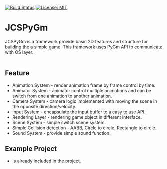 [![Build Status](https://travis-ci.com/jcs090218/JCSPyGm_Lib.svg?branch=master)](https://travis-ci.com/jcs090218/JCSPyGm_Lib)
[![License: MIT](https://img.shields.io/badge/License-MIT-yellow.svg)](https://opensource.org/licenses/MIT)


# JCSPyGm #

JCSPyGm is a framework provide basic 2D features and structure for
building the a simple game. This framework uses PyGm API to communicate
with OS layer. <br/><br/>


## Feature ##
* Animation System - render animation frame by frame control by time. <br/>
* Animator System - animator control multiple animations and can be 
switch from one animation to another animation. <br/>
* Camera System - camera logic implemented with moving the scene in 
the opposite direction/velocity. <br/>
* Input System - encapsulate the input buffer to a easy to use API.
* Rendering Layer - rendering game object in different interface. <br/>
* Scene System - simple switch scene system. <br/>
* Simple Collision detection - AABB, Circle to circle, Rectangle to circle.
* Sound System - provide simple sound function. <br/>
 
 
## Example Project ##
* Is already included in the project.
